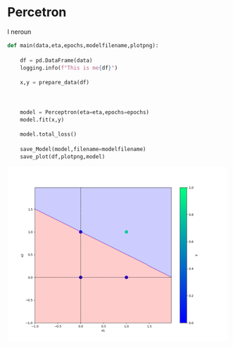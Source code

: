 # Percetron
I neroun
```python
def main(data,eta,epochs,modelfilename,plotpng):
    
    df = pd.DataFrame(data)
    logging.info(f"This is me{df}")

    x,y = prepare_data(df)

    

    model = Perceptron(eta=eta,epochs=epochs)
    model.fit(x,y)

    model.total_loss()

    save_Model(model,filename=modelfilename)
    save_plot(df,plotpng,model)
```
<img src="plots/and.png" alt="Girl in a jacket" width="500" height="400">